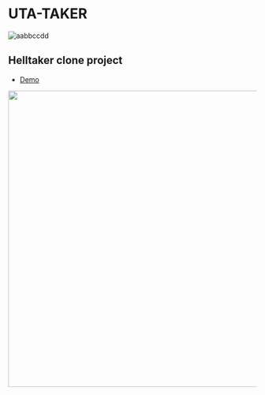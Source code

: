 # UTA-TAKER
![aabbccdd](https://user-images.githubusercontent.com/16532326/119238592-54540d00-bb7e-11eb-810f-a945b97b8777.png)

<h2>Helltaker clone project</h2>

- [Demo](https://uta-connect.github.io/UTA-TAKER/)

<img src="https://user-images.githubusercontent.com/16532326/119227952-708a8680-bb4b-11eb-98d9-f26e6b3ed215.gif" width="600"/>
